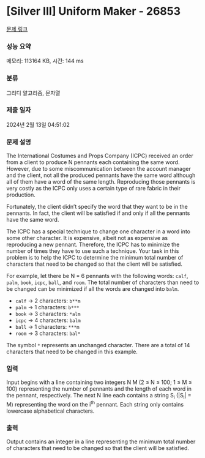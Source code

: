 # [Silver III] Uniform Maker - 26853 

[문제 링크](https://www.acmicpc.net/problem/26853) 

### 성능 요약

메모리: 113164 KB, 시간: 144 ms

### 분류

그리디 알고리즘, 문자열

### 제출 일자

2024년 2월 13일 04:51:02

### 문제 설명

<p>The International Costumes and Props Company (ICPC) received an order from a client to produce N pennants each containing the same word. However, due to some miscommunication between the account manager and the client, not all the produced pennants have the same word although all of them have a word of the same length. Reproducing those pennants is very costly as the ICPC only uses a certain type of rare fabric in their production.</p>

<p>Fortunately, the client didn’t specify the word that they want to be in the pennants. In fact, the client will be satisfied if and only if all the pennants have the same word.</p>

<p>The ICPC has a special technique to change one character in a word into some other character. It is expensive, albeit not as expensive as reproducing a new pennant. Therefore, the ICPC has to minimize the number of times they have to use such a technique. Your task in this problem is to help the ICPC to determine the minimum total number of characters that need to be changed so that the client will be satisfied.</p>

<p>For example, let there be N = 6 pennants with the following words: <code>calf</code>, <code>palm</code>, <code>book</code>, <code>icpc</code>, <code>ball</code>, and <code>room</code>. The total number of characters than need to be changed can be minimized if all the words are changed into <code>balm</code>.</p>

<ul>
	<li><code>calf</code> → 2 characters: <code>b**m</code></li>
	<li><code>palm</code> → 1 characters: <code>b***</code></li>
	<li><code>book</code> → 3 characters: <code>*alm</code></li>
	<li><code>icpc</code> → 4 characters: <code>balm</code></li>
	<li><code>ball</code> → 1 characters: <code>***m</code></li>
	<li><code>room</code> → 3 characters: <code>bal*</code></li>
</ul>

<p>The symbol <code>*</code> represents an unchanged character. There are a total of 14 characters that need to be changed in this example.</p>

### 입력 

 <p>Input begins with a line containing two integers N M (2 ≤ N ≤ 100; 1 ≤ M ≤ 100) representing the number of pennants and the length of each word in the pennant, respectively. The next N line each contains a string S<sub>i</sub> (|S<sub>i</sub>| = M) representing the word on the i<sup>th</sup> pennant. Each string only contains lowercase alphabetical characters.</p>

### 출력 

 <p>Output contains an integer in a line representing the minimum total number of characters that need to be changed so that the client will be satisfied.</p>


